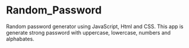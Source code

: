 # Random_Password
Random password generator using JavaScript, Html and CSS.
This app is generate strong password with uppercase, lowercase, numbers and alphabates.
